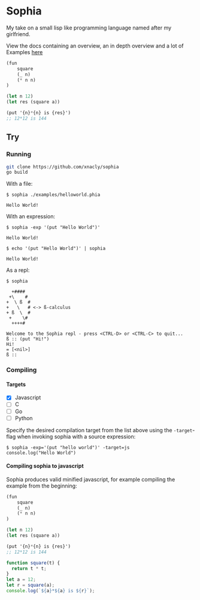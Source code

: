 # Sophia

My take on a small lisp like programming language named after my girlfriend.

View the docs containing an overview, an in depth overview and a lot of
Examples [here](https://xnacly.github.io/Sophia/)

```lisp
(fun
    square
    (_ n)
    (* n n)
)

(let n 12)
(let res (square a))

(put '{n}*{n} is {res}')
;; 12*12 is 144
```

## Try

### Running

```bash
git clone https://github.com/xnacly/sophia
go build
```

With a file:

```text
$ sophia ./examples/helloworld.phia

Hello World!
```

With an expression:

```
$ sophia -exp '(put "Hello World")'

Hello World!
```

```
$ echo '(put "Hello World")' | sophia

Hello World!
```

As a repl:

```
$ sophia

  +####
 +\    #
+  \ ß  #
+   \   # <-> ß-calculus
+ ß  \  #
 +    \#
  ++++#

Welcome to the Sophia repl - press <CTRL-D> or <CTRL-C> to quit...
ß :: (put "Hi!")
Hi!
= [<nil>]
ß ::
```

### Compiling

#### Targets

- [x] Javascript
- [ ] C
- [ ] Go
- [ ] Python

Specify the desired compilation target from the list above using the
`-target`-flag when invoking sophia with a source expression:

```text
$ sophia -exp='(put "hello world")' -target=js
console.log("Hello World")
```

#### Compiling sophia to javascript

Sophia produces valid minified javascript, for example compiling the example
from the beginning:

```lisp
(fun
    square
    (_ n)
    (* n n)
)

(let n 12)
(let res (square a))

(put '{n}*{n} is {res}')
;; 12*12 is 144
```

```js
function square(t) {
  return t * t;
}
let a = 12;
let r = square(a);
console.log(`${a}*${a} is ${r}`);
```
